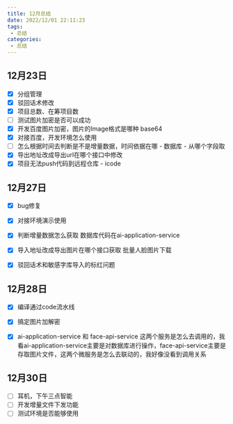 ```yaml
---
title: 12月总结
date: 2022/12/01 22:11:23
tags: 
 - 总结
categories: 
 - 总结
---
```

## 12月23日

- [x] 分组管理
- [x] 驳回话术修改
- [x] 项目总数、在筹项目数 
- [ ] 测试图片加密是否可以成功
- [x] 开发百度图片加密，图片的Image格式是哪种 base64
- [x] 对接百度，开发环境怎么使用
- [ ] 怎么根据时间去判断是不是增量数据，时间依据在哪 - 数据库 - 从哪个字段取
- [x] 导出地址改成导出url在哪个接口中修改
- [x] 项目无法push代码到远程仓库 - icode

## 12月27日
- [x] bug修复
- [x] 对接环境演示使用
- [x] 判断增量数据怎么获取 数据库代码在ai-application-service
- [x] 导入地址改成导出图片在哪个接口获取 批量人脸图片下载
- [x] 驳回话术和敏感字库导入的标红问题


## 12月28日
- [x] 编译通过code流水线
- [x] 搞定图片加解密
- [x] ai-application-service 和 face-api-service 这两个服务是怎么去调用的，我看ai-application-service主要是对数据库进行操作，face-api-service主要是存取图片文件，这两个微服务是怎么去联动的，我好像没看到调用关系


## 12月30日
- [ ] 耳机，下午三点智能
- [ ] 开发增量文件下发功能
- [ ] 测试环境是否能够使用
